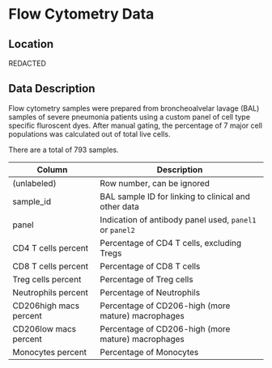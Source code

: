 # Flow Cytometry Data
## Location

REDACTED

## Data Description
Flow cytometry samples were prepared from broncheoalvelar lavage (BAL) samples of severe pneumonia patients using a custom panel of cell type specific fluroscent dyes. After manual gating, the percentage of 7 major cell populations was calculated out of total live cells.

There are a total of 793 samples.

| Column | Description |
|--------|-------------|
| (unlabeled) | Row number, can be ignored |
| sample_id | BAL sample ID for linking to clinical and other data |
| panel | Indication of antibody panel used, `panel1` or `panel2` |
| CD4 T cells percent | Percentage of CD4 T cells, excluding Tregs |
| CD8 T cells percent | Percentage of CD8 T cells |
| Treg cells percent | Percentage of Treg cells |
| Neutrophils percent | Percentage of Neutrophils |
| CD206high macs percent | Percentage of CD206-high (more mature) macrophages |
| CD206low macs percent | Percentage of CD206-high (more mature) macrophages |
| Monocytes percent | Percentage of Monocytes |

